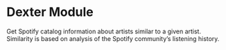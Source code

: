# Dexter Module
Get Spotify catalog information about artists similar to a given artist. Similarity is based on analysis of the Spotify community’s listening history.
